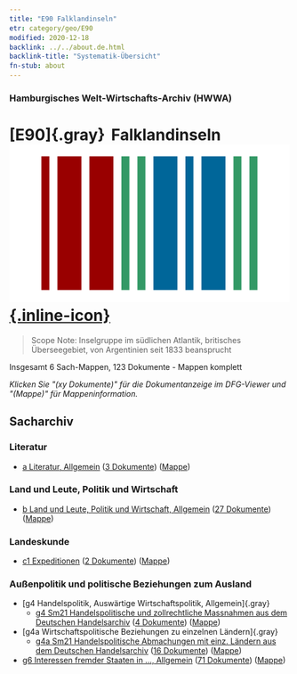 ```yaml
---
title: "E90 Falklandinseln"
etr: category/geo/E90
modified: 2020-12-18
backlink: ../../about.de.html
backlink-title: "Systematik-Übersicht"
fn-stub: about
---
```


### Hamburgisches Welt-Wirtschafts-Archiv (HWWA)
# [E90]{.gray}&#8201; Falklandinseln&#160; [![Wikidata item](/images/Wikidata-logo.svg){.inline-icon}](http://www.wikidata.org/entity/Q9648)


> Scope Note: Inselgruppe im südlichen Atlantik,  britisches Überseegebiet, von Argentinien seit 1833 beansprucht



Insgesamt 6 Sach-Mappen, 123 Dokumente - Mappen komplett

_Klicken Sie "(xy Dokumente)" für die Dokumentanzeige im DFG-Viewer und "(Mappe)" für Mappeninformation._

## Sacharchiv




### Literatur

- [a Literatur, Allgemein](../../../subject/about.de.html#a) (<a href="https://dfg-viewer.de/show/?tx_dlf[id]=https://pm20.zbw.eu/mets/sh/1416xx/141694/1423xx/142393/public.mets.de.xml" target="_blank">3 Dokumente</a>) ([Mappe](http://purl.org/pressemappe20/folder/sh/141694,142393))

### Land und Leute, Politik und Wirtschaft

- [b Land und Leute, Politik und Wirtschaft, Allgemein](../../../subject/about.de.html#b) (<a href="https://dfg-viewer.de/show/?tx_dlf[id]=https://pm20.zbw.eu/mets/sh/1416xx/141694/1441xx/144196/public.mets.de.xml" target="_blank">27 Dokumente</a>) ([Mappe](http://purl.org/pressemappe20/folder/sh/141694,144196))

### Landeskunde

- [c1 Expeditionen](../../../subject/about.de.html#c1) (<a href="https://dfg-viewer.de/show/?tx_dlf[id]=https://pm20.zbw.eu/mets/sh/1416xx/141694/1442xx/144200/public.mets.de.xml" target="_blank">2 Dokumente</a>) ([Mappe](http://purl.org/pressemappe20/folder/sh/141694,144200))

### Außenpolitik und politische Beziehungen zum Ausland

- [g4 Handelspolitik, Auswärtige Wirtschaftspolitik, Allgemein]{.gray}
  - [g4 Sm21 Handelspolitische und zollrechtliche Massnahmen aus dem Deutschen Handelsarchiv](../../../subject/about.de.html#g4_Sm21) (<a href="https://dfg-viewer.de/show/?tx_dlf[id]=https://pm20.zbw.eu/mets/sh/1416xx/141694/1444xx/144492/public.mets.de.xml" target="_blank">4 Dokumente</a>) ([Mappe](http://purl.org/pressemappe20/folder/sh/141694,144492))
- [g4a Wirtschaftspolitische Beziehungen zu einzelnen Ländern]{.gray}
  - [g4a Sm21 Handelspolitische Abmachungen mit einz. Ländern aus dem Deutschen Handelsarchiv](../../../subject/about.de.html#g4a_Sm21) (<a href="https://dfg-viewer.de/show/?tx_dlf[id]=https://pm20.zbw.eu/mets/sh/1416xx/141694/1445xx/144550/public.mets.de.xml" target="_blank">16 Dokumente</a>) ([Mappe](http://purl.org/pressemappe20/folder/sh/141694,144550))
- [g6 Interessen fremder Staaten in ..., Allgemein](../../../subject/about.de.html#g6) (<a href="https://dfg-viewer.de/show/?tx_dlf[id]=https://pm20.zbw.eu/mets/sh/1416xx/141694/1445xx/144565/public.mets.de.xml" target="_blank">71 Dokumente</a>) ([Mappe](http://purl.org/pressemappe20/folder/sh/141694,144565))


